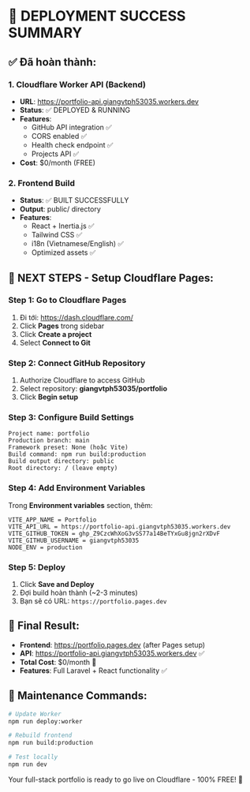 # 🎉 DEPLOYMENT SUCCESS SUMMARY

## ✅ Đã hoàn thành:

### 1. Cloudflare Worker API (Backend)
- **URL**: https://portfolio-api.giangvtph53035.workers.dev
- **Status**: ✅ DEPLOYED & RUNNING
- **Features**:
  - GitHub API integration ✅
  - CORS enabled ✅
  - Health check endpoint ✅
  - Projects API ✅
- **Cost**: $0/month (FREE)

### 2. Frontend Build
- **Status**: ✅ BUILT SUCCESSFULLY
- **Output**: public/ directory
- **Features**:
  - React + Inertia.js ✅
  - Tailwind CSS ✅
  - i18n (Vietnamese/English) ✅
  - Optimized assets ✅

## 🚀 NEXT STEPS - Setup Cloudflare Pages:

### Step 1: Go to Cloudflare Pages
1. Đi tới: https://dash.cloudflare.com/
2. Click **Pages** trong sidebar
3. Click **Create a project**
4. Select **Connect to Git**

### Step 2: Connect GitHub Repository
1. Authorize Cloudflare to access GitHub
2. Select repository: **giangvtph53035/portfolio**
3. Click **Begin setup**

### Step 3: Configure Build Settings
```
Project name: portfolio
Production branch: main
Framework preset: None (hoặc Vite)
Build command: npm run build:production
Build output directory: public
Root directory: / (leave empty)
```

### Step 4: Add Environment Variables
Trong **Environment variables** section, thêm:
```
VITE_APP_NAME = Portfolio
VITE_API_URL = https://portfolio-api.giangvtph53035.workers.dev
VITE_GITHUB_TOKEN = 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
VITE_GITHUB_USERNAME = giangvtph53035
NODE_ENV = production
```

### Step 5: Deploy
1. Click **Save and Deploy**
2. Đợi build hoàn thành (~2-3 minutes)
3. Bạn sẽ có URL: `https://portfolio.pages.dev`

## 🎯 Final Result:
- **Frontend**: https://portfolio.pages.dev (after Pages setup)
- **API**: https://portfolio-api.giangvtph53035.workers.dev ✅
- **Total Cost**: $0/month 🎉
- **Features**: Full Laravel + React functionality ✅

## 🔧 Maintenance Commands:
```bash
# Update Worker
npm run deploy:worker

# Rebuild frontend
npm run build:production

# Test locally
npm run dev
```

Your full-stack portfolio is ready to go live on Cloudflare - 100% FREE! 🚀